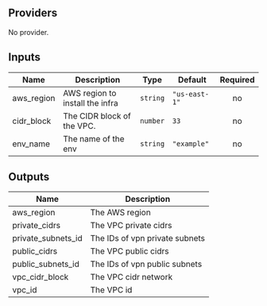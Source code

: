 ## Providers

No provider.

## Inputs

| Name | Description | Type | Default | Required |
|------|-------------|------|---------|:-----:|
| aws\_region | AWS region to install the infra | `string` | `"us-east-1"` | no |
| cidr\_block | The CIDR block of the VPC. | `number` | `33` | no |
| env\_name | The name of the env | `string` | `"example"` | no |

## Outputs

| Name | Description |
|------|-------------|
| aws\_region | The AWS region |
| private\_cidrs | The VPC private cidrs |
| private\_subnets\_id | The IDs of vpn private subnets |
| public\_cidrs | The VPC public cidrs |
| public\_subnets\_id | The IDs of vpn public subnets |
| vpc\_cidr\_block | The VPC cidr network |
| vpc\_id | The VPC id |
